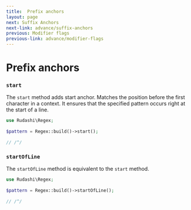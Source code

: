 ```yaml
---
title:  Prefix anchors
layout: page
next: Suffix Anchors
next-link: advance/suffix-anchors
previous: Modifier flags
previous-link: advance/modifier-flags
---
```


# Prefix anchors

### `start`

The `start` method adds start anchor. Matches the position before the first character in a context.
It ensures that the specified pattern occurs right at the start of a line.

```php
use Rudashi\Regex;
 
$pattern = Regex::build()->start();
 
// /^/
```

### `startOfLine`

The `startOfLine` method is equivalent to the `start` method.

```php
use Rudashi\Regex;
 
$pattern = Regex::build()->startOfLine();
 
// /^/
```
